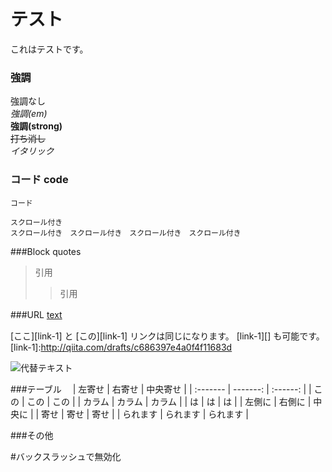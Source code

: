 # テスト

これはテストです。

### 強調
強調なし   
*強調(em)*  
**強調(strong)**  
~~打ち消し~~  
*イタリック*  

### コード code
`コード`

```
スクロール付き　
スクロール付き　スクロール付き　スクロール付き　スクロール付き　
```

###Block quotes
> 引用  
> > 引用  

###URL
[text](url "まうすさん") 　

[ここ][link-1] と [この][link-1] リンクは同じになります。
[link-1][] も可能です。
[link-1]:http://qiita.com/drafts/c686397e4a0f4f11683d

![代替テキスト](画像のURL "画像タイトル")

###テーブル　
| 左寄せ   |   右寄せ | 中央寄せ |
| :------- | -------: | :------: |
| この     |     この |   この   |
| カラム   |   カラム |  カラム  |
| は       |       は |    は    |
| 左側に   |   右側に |  中央に  |
| 寄せ     |     寄せ |   寄せ   |
| られます | られます | られます |

###その他

\#バックスラッシュで無効化　